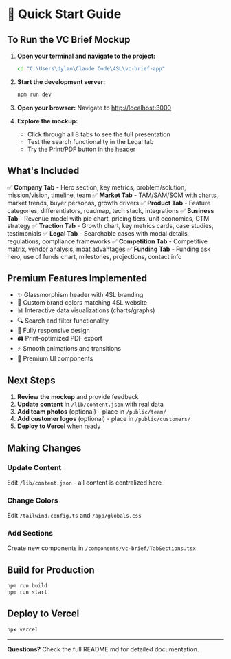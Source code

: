# 🚀 Quick Start Guide

## To Run the VC Brief Mockup

1. **Open your terminal and navigate to the project:**
   ```bash
   cd "C:\Users\dylan\Claude Code\4SL\vc-brief-app"
   ```

2. **Start the development server:**
   ```bash
   npm run dev
   ```

3. **Open your browser:**
   Navigate to [http://localhost:3000](http://localhost:3000)

4. **Explore the mockup:**
   - Click through all 8 tabs to see the full presentation
   - Test the search functionality in the Legal tab
   - Try the Print/PDF button in the header

## What's Included

✅ **Company Tab** - Hero section, key metrics, problem/solution, mission/vision, timeline, team
✅ **Market Tab** - TAM/SAM/SOM with charts, market trends, buyer personas, growth drivers
✅ **Product Tab** - Feature categories, differentiators, roadmap, tech stack, integrations
✅ **Business Tab** - Revenue model with pie chart, pricing tiers, unit economics, GTM strategy
✅ **Traction Tab** - Growth chart, key metrics cards, case studies, testimonials
✅ **Legal Tab** - Searchable cases with modal details, regulations, compliance frameworks
✅ **Competition Tab** - Competitive matrix, vendor analysis, moat advantages
✅ **Funding Tab** - Funding ask hero, use of funds chart, milestones, projections, contact info

## Premium Features Implemented

- ✨ Glassmorphism header with 4SL branding
- 🎨 Custom brand colors matching 4SL website
- 📊 Interactive data visualizations (charts/graphs)
- 🔍 Search and filter functionality
- 📱 Fully responsive design
- 🖨️ Print-optimized PDF export
- ⚡ Smooth animations and transitions
- 🎯 Premium UI components

## Next Steps

1. **Review the mockup** and provide feedback
2. **Update content** in `/lib/content.json` with real data
3. **Add team photos** (optional) - place in `/public/team/`
4. **Add customer logos** (optional) - place in `/public/customers/`
5. **Deploy to Vercel** when ready

## Making Changes

### Update Content
Edit `/lib/content.json` - all content is centralized here

### Change Colors
Edit `/tailwind.config.ts` and `/app/globals.css`

### Add Sections
Create new components in `/components/vc-brief/TabSections.tsx`

## Build for Production

```bash
npm run build
npm run start
```

## Deploy to Vercel

```bash
npx vercel
```

---

**Questions?** Check the full README.md for detailed documentation.
